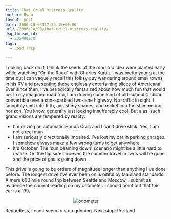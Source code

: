 ```yaml
---
title: That Cruel Mistress Reality
author: Ryan
layout: post
date: 2006-10-03T17:56:15+00:00
url: /2006/10/03/that-cruel-mistress-reality/
dsq_thread_id:
  - 235480278
tags:
  - Road Trip

---
```

Looking back on it, I think the seeds of the road trip idea were planted early
while watching "On the Road" with Charles Kuralt. I was pretty young at the
time but I can vaguely recall this folksy guy wandering around small towns in
his RV and presenting these endlessly entertaining slices of Americana. Ever
since then, I've periodically fantasized about how much fun that would be. In
my imagined road trip, I am driving some kind of old-school Cadillac
convertible over a sun-sparkled two-lane highway. No traffic in sight, I
smoothly shift into fifth, adjust my shades, and rocket into the shimmering
horizon. You know, generally just looking insufferably cool. But alas, such
grand visions are tempered by reality:

  * I'm driving an automatic Honda Civic and I can't drive stick. Yes, I am not
    a real man.
  * I am seriously directionally impaired. I've lost my car in parking garages.
    I somehow always make a few wrong turns to get anywhere.
  * It's October. The 'sun beaming down' scenario might be a little hard to
    realize. On the flip side however, the summer travel crowds will be gone
    and the price of gas is going down.

This drive is going to be orders of magnitude longer than anything I've done
before. The longest drive I've ever been on is pitiful by Mainland standards: A
mere 600 mile round trip between Seattle and Moscow. I submit as evidence the
current reading on my odometer. I should point out that this car is a '99.

<p align="center">
  <img id="image4" alt="odometer" src="/images/road-trip-2.jpg" />
</p>

Regardless, I can't seem to stop grinning. Next stop: Portland